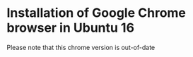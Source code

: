 # Installation of Google Chrome browser in Ubuntu 16

Please note that this chrome version is out-of-date
